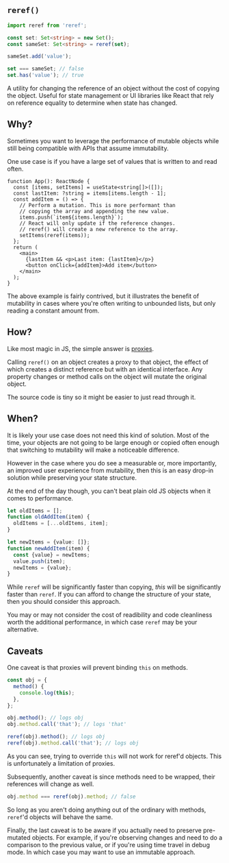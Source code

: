 ## `reref()`

```ts
import reref from 'reref';

const set: Set<string> = new Set();
const sameSet: Set<string> = reref(set);

sameSet.add('value');

set === sameSet; // false
set.has('value'); // true
```

A utility for changing the reference of an object without the cost of copying the object. Useful for state management or UI libraries like React that rely on reference equality to determine when state has changed.

## Why?

Sometimes you want to leverage the performance of mutable objects while still being compatible with APIs that assume immutability.

One use case is if you have a large set of values that is written to and read often.

```tsx
function App(): ReactNode {
  const [items, setItems] = useState<string[]>([]);
  const lastItem: ?string = items[items.length - 1];
  const addItem = () => {
    // Perform a mutation. This is more performant than
    // copying the array and appending the new value.
    items.push(`item${items.length}`);
    // React will only update if the reference changes.
    // reref() will create a new reference to the array.
    setItems(reref(items));
  };
  return (
    <main>
      {lastItem && <p>Last item: {lastItem}</p>}
      <button onClick={addItem}>Add item</button>
    </main>
  );
}
```

The above example is fairly contrived, but it illustrates the benefit of mutability in cases where you're often writing to unbounded lists, but only reading a constant amount from.

## How?

Like most magic in JS, the simple answer is [proxies](https://developer.mozilla.org/en-US/docs/Web/JavaScript/Reference/Global_Objects/Proxy).

Calling `reref()` on an object creates a proxy to that object, the effect of which creates a distinct reference but with an identical interface. Any property changes or method calls on the object will mutate the original object.

The source code is tiny so it might be easier to just read through it.

## When?

It is likely your use case does not need this kind of solution. Most of the time, your objects are not going to be large enough or copied often enough that switching to mutability will make a noticeable difference.

However in the case where you do see a measurable or, more importantly, an improved user experience from mutability, then this is an easy drop-in solution while preserving your state structure.

At the end of the day though, you can't beat plain old JS objects when it comes to performance.

```ts
let oldItems = [];
function oldAddItem(item) {
  oldItems = [...oldItems, item];
}

let newItems = {value: []};
function newAddItem(item) {
  const {value} = newItems;
  value.push(item);
  newItems = {value};
}
```

While `reref` will be significantly faster than copying, _this_ will be significantly faster than `reref`. If you can afford to change the structure of your state, then you should consider this approach.

You may or may not consider the cost of readibility and code cleanliness worth the additional performance, in which case `reref` may be your alternative.

## Caveats

One caveat is that proxies will prevent binding `this` on methods.

```ts
const obj = {
  method() {
    console.log(this);
  },
};

obj.method(); // logs obj
obj.method.call('that'); // logs 'that'

reref(obj).method(); // logs obj
reref(obj).method.call('that'); // logs obj
```

As you can see, trying to override `this` will not work for reref'd objects. This is unfortunately a limitation of proxies.

Subsequently, another caveat is since methods need to be wrapped, their references will change as well.

```ts
obj.method === reref(obj).method; // false
```

So long as you aren't doing anything out of the ordinary with methods, `reref`'d objects will behave the same.

Finally, the last caveat is to be aware if you actually need to preserve pre-mutated objects. For example, if you're observing changes and need to do a comparison to the previous value, or if you're using time travel in debug mode. In which case you may want to use an immutable approach.

